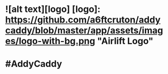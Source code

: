 ![alt text][logo]
[logo]: https://github.com/a6ftcruton/addycaddy/blob/master/app/assets/images/logo-with-bg.png "Airlift Logo"
===========
#AddyCaddy
===========

